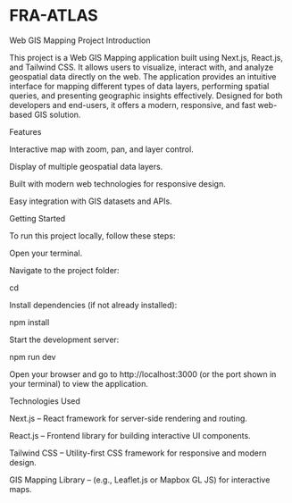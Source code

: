 # FRA-ATLAS

Web GIS Mapping Project
Introduction

This project is a Web GIS Mapping application built using Next.js, React.js, and Tailwind CSS. It allows users to visualize, interact with, and analyze geospatial data directly on the web. The application provides an intuitive interface for mapping different types of data layers, performing spatial queries, and presenting geographic insights effectively. Designed for both developers and end-users, it offers a modern, responsive, and fast web-based GIS solution.

Features

Interactive map with zoom, pan, and layer control.

Display of multiple geospatial data layers.

Built with modern web technologies for responsive design.

Easy integration with GIS datasets and APIs.

Getting Started

To run this project locally, follow these steps:

Open your terminal.

Navigate to the project folder:

cd <project-folder>


Install dependencies (if not already installed):

npm install


Start the development server:

npm run dev


Open your browser and go to http://localhost:3000 (or the port shown in your terminal) to view the application.

Technologies Used

Next.js – React framework for server-side rendering and routing.

React.js – Frontend library for building interactive UI components.

Tailwind CSS – Utility-first CSS framework for responsive and modern design.

GIS Mapping Library – (e.g., Leaflet.js or Mapbox GL JS) for interactive maps.